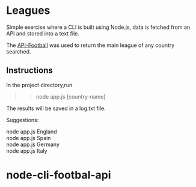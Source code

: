 # Leagues

Simple exercise where a CLI is built using Node.js, data is fetched from an API and stored into a text file.

The [API-Football](https://rapidapi.com/api-sports/api/api-football/) was used to return the main league of any country searched.

## Instructions

In the project directory,run

> > node app.js [country-name]<br />

The results will be saved in a log.txt file.

Suggestions:

node app.js England<br />
node app.js Spain<br />
node app.js Germany<br />
node app.js Italy<br />
# node-cli-footbal-api
